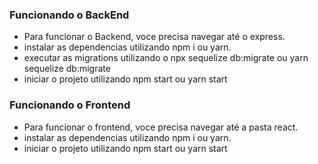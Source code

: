 ### Funcionando o BackEnd
 - Para funcionar o Backend, voce precisa navegar até o express.
 - instalar as dependencias utilizando npm i ou yarn.
 - executar as migrations utilizando o npx sequelize db:migrate ou yarn sequelize db:migrate
 - iniciar o projeto utilizando npm start ou yarn start

### Funcionando o Frontend
 - Para funcionar o frontend, voce precisa navegar até a pasta react.
 - instalar as dependencias utilizando npm i ou yarn.
 - iniciar o projeto utilizando npm start ou yarn start
